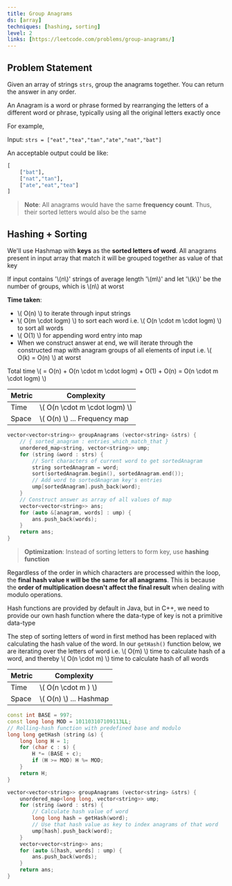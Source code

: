 ```yaml
---
title: Group Anagrams
ds: [array]
techniques: [hashing, sorting]
level: 2
links: [https://leetcode.com/problems/group-anagrams/]
---
```


## Problem Statement

Given an array of strings `strs`, group the anagrams together. You can return the answer in any order.

An Anagram is a word or phrase formed by rearranging the letters of a different word or phrase, typically using all the original letters exactly once

For example,

Input: `strs = ["eat","tea","tan","ate","nat","bat"]`

An acceptable output could be like:

```py
[
    ["bat"],
    ["nat","tan"],
    ["ate","eat","tea"]
]
```

> **Note**: All anagrams would have the same **frequency count**. Thus, their sorted letters would also be the same

## Hashing + Sorting

We'll use Hashmap with **keys** as the **sorted letters of word**. All anagrams present in input array that match it will be grouped together as value of that key

If input contains '\\(n\\)' strings of average length '\\(m\\)' and let '\\(k\\)'
be the number of groups, which is \\(n\\) at worst

**Time taken**:

- \\( O(n) \\) to iterate through input strings
- \\( O(m \cdot logm) \\) to sort each word i.e. \\( O(n \cdot m \cdot logm) \\) to sort all words
- \\( O(1) \\) for appending word entry into map
- When we construct answer at end, we will iterate through the constructed map with anagram groups of all elements of input i.e. \\( O(k) = O(n) \\) at worst

Total time \\( = O(n) + O(n \cdot m \cdot logm) + O(1) + O(n) = O(n \cdot m \cdot logm) \\)

| Metric | Complexity                      |
| ------ | ------------------------------- |
| Time   | \\( O(n \cdot m \cdot logm) \\) |
| Space  | \\( O(n) \\) ... Frequency map  |

```cpp
vector<vector<string>> groupAnagrams (vector<string> &strs) {
    // { sorted_anagram : entries_which_match_that }
    unordered_map<string, vector<string>> ump;
    for (string &word : strs) {
        // Sort characters of current word to get sortedAnagram
        string sortedAnagram = word;
        sort(sortedAnagram.begin(), sortedAnagram.end());
        // Add word to sortedAnagram key's entries
        ump[sortedAnagram].push_back(word);
    }
    // Construct answer as array of all values of map
    vector<vector<string>> ans;
    for (auto &[anagram, words] : ump) {
        ans.push_back(words);
    }
    return ans;
}
```

> **Optimization**: Instead of sorting letters to form key, use **hashing function**

Regardless of the order in which characters are processed within the loop, the **final hash value `H` will be the same for all anagrams**. This is because the **order of multiplication doesn't affect the final result** when dealing with modulo operations.

Hash functions are provided by default in Java, but in C++, we need to provide our own hash function where the data-type of key is not a primitive data-type

The step of sorting letters of word in first method has been replaced with calculating the hash value of the word. In our `getHash()` function below, we are iterating over the letters of word i.e. \\( O(m) \\) time to calculate hash of a word, and thereby \\( O(n \cdot m) \\) time to calculate hash of all words

| Metric | Complexity               |
| ------ | ------------------------ |
| Time   | \\( O(n \cdot m ) \\)    |
| Space  | \\( O(n) \\) ... Hashmap |

```cpp
const int BASE = 997;
const long long MOD = 101103107109113LL;
// Rolling-hash function with predefined base and modulo
long long getHash (string &s) {
    long long H = 1;
    for (char c : s) {
        H *= (BASE + c);
        if (H >= MOD) H %= MOD;
    }
    return H;
}

vector<vector<string>> groupAnagrams (vector<string> &strs) {
    unordered_map<long long, vector<string>> ump;
    for (string &word : strs) {
        // Calculate hash value of word
        long long hash = getHash(word);
        // Use that hash value as key to index anagrams of that word
        ump[hash].push_back(word);
    }
    vector<vector<string>> ans;
    for (auto &[hash, words] : ump) {
        ans.push_back(words);
    }
    return ans;
}
```

